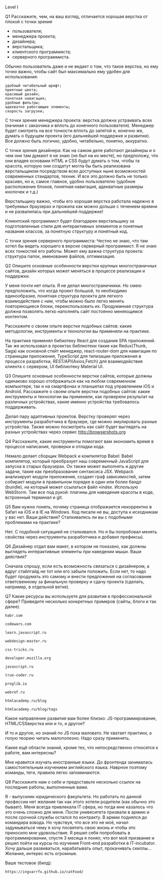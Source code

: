Level I

Q1 Расскажите, чем, на ваш взгляд, отличается хорошая верстка от плохой с точки зрения
- пользователя;
- менеджера проекта;
- дизайнера;
- верстальщика;
- клиентского программиста;
- серверного программиста.

Обычно пользователь даже и не ведает о том, что такое верстка, но ему точно важно, чтобы сайт был максимально ему удобен для использования:

    удобный читабельный шрифт;
    приятные цвета;
    красивый дизайн;
    понятная навигация;
    удобные фильтры;
    адекватно работающие элементы;
    скорость загрузки;

С точки зрения менеджера проекта: верстка должна устраивать всех (начиная с заказчика и вплоть до конечного пользователя). Менеджер будет смотреть на все тонкости вплоть до запятой и, конечно же, думать о будущем проекта (его дальнейшей поддержке и развитии). Все должно быть логично, удобно, читабельно, понятно, аккуратно.

С точки зрения дизайнера: Как на самом деле работают дизайнеры и о чем они там думают я не знаю (не был на их месте), но предположу, что они владея основами HTML и CSS будут думать о том, чтобы та красота, которую они создатут могла бы быть реализована верстальщиком посредством всех доступных ныне возможностей современных стандартов, техник. И все это должно быть не только красиво, но и, самое главное, удобно пользователю (удобное расположение блоков, понятная навигация, адекватные размеры кнопочек и т.д.)

Верстальщику важно, чтобы его хорошая верстка работала надежно в требуемых браузерах и прожила как можно дольше с течением времни и не развалилась при дальнейшей поддержке!

Клиентский программист будет благодарен верстальщику за подготовленные стили для интерактивных элементов и понятные названия классов, за понятную структуру и понятный код.

С точки зрения серверного программиста: Честно не знаю, что там хотел бы видеть хорошего в верске серверный программист. Я не знаю всех тонкостей его работы. Может ему важна структура проекта: структура папок, именование файлов, оптимизация.


Q2 Опишите основные особенности верстки крупных многостраничных сайтов, дизайн которых может меняться в процессе реализации и поддержки.

У меня почти нет опыта. Я не делал многостраничники. Но смею предположить, что когда проект большой, то необходимо единообразие, понятная структура проекта для легкого взаимодействия с ним, чтобы можно было легко менять повторяющиеся блоки, переиспользовать их. Продуманная структура должна позволять легко наполнять сайт постоянно меняющимся контентом.

Расскажите о своем опыте верстки подобных сайтов: какие методологии, инструменты и технологии вы применяли на практике.

На практике применял бибиотеку React для создания SPA приложений. Так же использовал в проектах библиотеки такие как Redux(Thunk, Saga) как основной стейт менеджер, react-router-dom для навигации по страницам приложения, TypeScript для типизации приложения в процессе разработки, REST/API(Axios,Fetch) для взаимодействия клиента с сервером, UI библиотеку Material UI.


Q3 Опишите основные особенности верстки сайтов, которые должны одинаково хорошо отображаться как на любом современном компьютере, так и на смартфонах и планшетах под управлением iOS и Android. Расскажите о своем опыте верстки подобных сайтов: какие инструменты и технологии вы применяли, как проверяли результат на различных устройствах, какие именно устройства требовалось поддерживать.

Делал пару адаптивных проектов. Верстку проверял через инструменты разработчика в браузере, где можно эмулировать разные устройства. Также можно посмотреть как сайт будет выглядеть на разных устройствах через сервис http://browsershots.org


Q4 Расскажите, какие инструменты помогают вам экономить время в процессе написания, проверки и отладки кода.

Немало делает сборщик Webpack и компилятор Babel: Babel компилятор, который преобразует наш современный JavaScript для запуска в старых браузерах. Он также может выполнять и другие задачи, такие как преобразование синтаксиса JSX. Webpack анализирует модули приложения, создает граф зависимостей, затем собирает модули в правильном порядке в один или более бандл (bundle), на который может ссылаться файл «index. Использую WebStorm. Там все под рукой: плагины для наведения красоты в коде, встроенный терминал и git.


Q5 Вам нужно понять, почему страница отображается некорректно в Safari на iOS и в IE на Windows. Код писали не вы, доступа к исходникам у вас нет. Ваши действия? Сталкивались ли вы с подобными проблемами на практике?

Нет. С подобной ситуацией не сталкивался. Но я бы попробовал менять свойства через инструменты разработчика и добавил префиксы).


Q6 Дизайнер отдал вам макет, в котором не показано, как должны выглядеть интерактивные элементы при наведении мыши. Ваши действия?

Сначала спрошу, если есть возможность связаться с дизайнером, а вдруг стайлгайд не тот или его забыли положить. Если нет, то надо будет продумать это самому и внести предложения на согласование ответсвенному за финальную проверку и сдачу проекта (сделать, например, в отдельной ветке).


Q7 Какие ресурсы вы используете для развития в профессиональной сфере? Приведите несколько конкретных примеров (сайты, блоги и так далее).

    habr.com
    
    codewars.com
    
    learn.javascript.ru

    webdesign-master.ru

    css-tricks.ru

    developer.mozilla.org

    javascript.ru

    true-coder.ru

    proglib.io

    webref.ru

    htmlacademy.ru/blog

    htmlacademy.ru/blog/tags

Какое направление развития вам более близко: JS-программирование, HTML/CSSверстка или и то, и другое?

И то и другое, но знаний по JS пока маловато. Не хватает практики, а голую теорию читать малополезно. Надо сразу применять.

Какие ещё области знаний, кроме тех, что непосредственно относятся к работе, вам интересны?

Мне нравится изучать иностранные языки. До фронтенда занималась самостоятельным изучением английского языка. Наврное поэтому команды, теги, правила легко запоминаются.


Q8 Расскажите нам о себе и предоставьте несколько ссылок на последние работы, выполненные вами.

Я - выпускник юридического факультета. Но работать по данной профессии нет желания так как этого хотели родители (как обычно это бывает). Меня всегда привлекала IT сфера, но тогда мне казалось что это очень сложно для меня. После унивеситета призвали в армию и после срочной службы остался по контракту. В армии поднялся до командира взвода. Но чувствуя, что все это не моё, начал задумываться чему я хочу посвятить свою жизнь и чтобы это приносило мне удовольствие. Я решил себя попробовать в программировании, спустя 3 месяца я понял, что вот моё призвание и решил пойти на курсы по изучения  Front-end разработки в IT-incubator. Хочу дальше развиваться, нарабатывать опыт, прокачивать скиллы... Желание, интерес есть огромные.

Ваше тестовое (билд):

    https://ingvarrfx.github.io/catFood/
